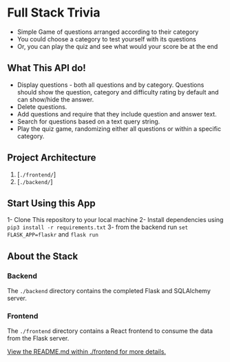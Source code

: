 # Full Stack Trivia

- Simple Game of questions arranged according to their category
- You could choose a category to test yourself with its questions
- Or, you can play the quiz and see what would your score be at the end

## What This API do!
- Display questions - both all questions and by category. Questions should show the question, category and difficulty rating by default and can show/hide the answer. 
- Delete questions.
- Add questions and require that they include question and answer text.
- Search for questions based on a text query string.
- Play the quiz game, randomizing either all questions or within a specific category. 


## Project Architecture
1. [`./frontend/`]
2. [`./backend/`]


## Start Using this App

1- Clone This repository to your local machine
2- Install dependencies using `pip3 install -r requirements.txt`
3- from the backend run `set FLASK_APP=flaskr` and `flask run`

## About the Stack

### Backend

The `./backend` directory contains the completed Flask and SQLAlchemy server.

### Frontend

The `./frontend` directory contains a React frontend to consume the data from the Flask server.


[View the README.md within ./frontend for more details.](./frontend/README.md)
